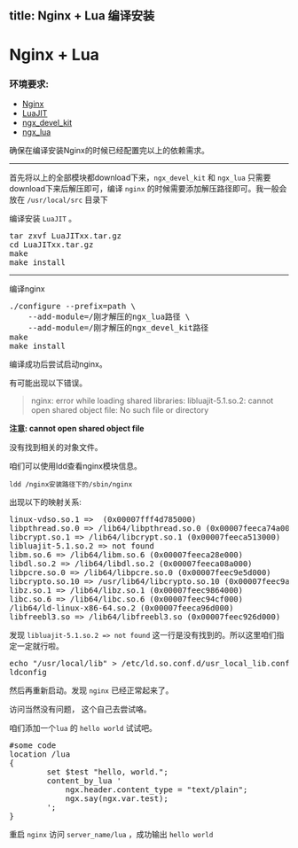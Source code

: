 title: Nginx + Lua 编译安装
---
# <a name="header-c14" class="md-header-anchor"></a>Nginx + Lua

### <a name="header-c16" class="md-header-anchor"></a>环境要求:

*   [Nginx](http://nginx.org/en/download.html)
*   [LuaJIT](http://luajit.org/download.html)
*   [ngx_devel_kit](https://github.com/simpl/ngx_devel_kit/tags)
*   [ngx_lua](https://github.com/chaoslawful/lua-nginx-module/tags)

确保在编译安装Nginx的时候已经配置完以上的依赖需求。

* * *

首先将以上的全部模块都download下来，`ngx_devel_kit` 和 `ngx_lua` 只需要download下来后解压即可，编译 `nginx` 的时候需要添加解压路径即可。我一般会放在 `/usr/local/src` 目录下

编译安装 `LuaJIT` 。

<pre class="md-fences mock-cm" style="display:block;position:relative">tar zxvf LuaJITxx.tar.gz
cd LuaJITxx.tar.gz
make
make install </pre>

* * *

编译nginx

<pre class="md-fences mock-cm" style="display:block;position:relative">./configure --prefix=path \
    --add-module=/刚才解压的ngx_lua路径 \
    --add-module=/刚才解压的ngx_devel_kit路径
make
make install</pre>

编译成功后尝试启动nginx。

有可能出现以下错误。

> nginx: error while loading shared libraries: libluajit-5.1.so.2: cannot open shared object file: No such file or directory

**注意: cannot open shared object file**

没有找到相关的对象文件。

咱们可以使用ldd查看nginx模块信息。

`ldd /nginx安装路径下的/sbin/nginx`

出现以下的映射关系:

<pre class="md-fences mock-cm" style="display:block;position:relative">linux-vdso.so.1 =>  (0x00007fff4d785000)
libpthread.so.0 => /lib64/libpthread.so.0 (0x00007feeca74a000)
libcrypt.so.1 => /lib64/libcrypt.so.1 (0x00007feeca513000)
libluajit-5.1.so.2 => not found
libm.so.6 => /lib64/libm.so.6 (0x00007feeca28e000)
libdl.so.2 => /lib64/libdl.so.2 (0x00007feeca08a000)
libpcre.so.0 => /lib64/libpcre.so.0 (0x00007feec9e5d000)
libcrypto.so.10 => /usr/lib64/libcrypto.so.10 (0x00007feec9a7a000)
libz.so.1 => /lib64/libz.so.1 (0x00007feec9864000)
libc.so.6 => /lib64/libc.so.6 (0x00007feec94cf000)
/lib64/ld-linux-x86-64.so.2 (0x00007feeca96d000)
libfreebl3.so => /lib64/libfreebl3.so (0x00007feec926d000)</pre>

发现 `libluajit-5.1.so.2 => not found` 这一行是没有找到的。所以这里咱们指定一定就行啦。

<pre class="md-fences mock-cm" style="display:block;position:relative">echo "/usr/local/lib" > /etc/ld.so.conf.d/usr_local_lib.conf
ldconfig</pre>

然后再重新启动。发现 `nginx` 已经正常起来了。

访问当然没有问题， 这个自己去尝试咯。

咱们添加一个`lua` 的 `hello world` 试试吧。

<pre class="md-fences mock-cm" style="display:block;position:relative">#some code
location /lua
{
        set $test "hello, world.";
        content_by_lua '
            ngx.header.content_type = "text/plain";
            ngx.say(ngx.var.test);
        ';
}</pre>

重启 `nginx` 访问 `server_name/lua` ，成功输出 `hello world`
